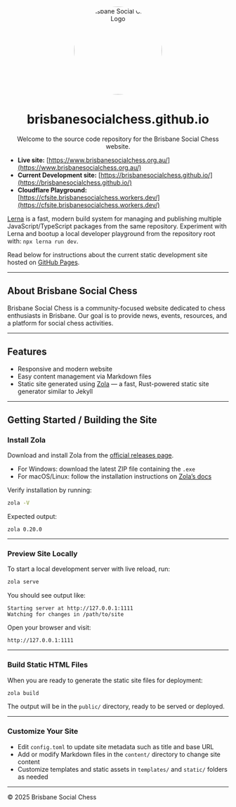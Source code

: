 <div align="center">
  <img src="https://avatars.githubusercontent.com/u/61562340?s=400&v=4" alt="Brisbane Social Chess Logo" width="200" height="200" style="border-radius: 50%;">

# brisbanesocialchess.github.io

Welcome to the source code repository for the Brisbane Social Chess website.

</div>

- **Live site:** [https://www.brisbanesocialchess.org.au/](https://www.brisbanesocialchess.org.au/)
- **Current Development site:** [https://brisbanesocialchess.github.io/](https://brisbanesocialchess.github.io/)
- **Cloudflare Playground:** [https://cfsite.brisbanesocialchess.workers.dev/](https://cfsite.brisbanesocialchess.workers.dev/)

[Lerna](https://lerna.js.org/) is a fast, modern build system for managing and publishing multiple JavaScript/TypeScript packages from the same repository.
Experiment with Lerna and bootup a local developer playground from the repository root with: `npx lerna run dev`.

Read below for instructions about the current static development site hosted on [GitHub Pages](https://pages.github.com/).

---

## About Brisbane Social Chess

Brisbane Social Chess is a community-focused website dedicated to chess enthusiasts in Brisbane.
Our goal is to provide news, events, resources, and a platform for social chess activities.

---

## Features

- Responsive and modern website
- Easy content management via Markdown files
- Static site generated using [Zola](https://www.getzola.org/) — a fast, Rust-powered static site generator similar to Jekyll

---

## Getting Started / Building the Site

### Install Zola

Download and install Zola from the [official releases page](https://github.com/getzola/zola/releases).

- For Windows: download the latest ZIP file containing the `.exe`
- For macOS/Linux: follow the installation instructions on [Zola’s docs](https://www.getzola.org/documentation/getting-started/installation/)

Verify installation by running:

```bash
zola -V
```

Expected output:

```
zola 0.20.0
```

---

### Preview Site Locally

To start a local development server with live reload, run:

```bash
zola serve
```

You should see output like:

```
Starting server at http://127.0.0.1:1111
Watching for changes in /path/to/site
```

Open your browser and visit:

```
http://127.0.0.1:1111
```

---

### Build Static HTML Files

When you are ready to generate the static site files for deployment:

```bash
zola build
```

The output will be in the `public/` directory, ready to be served or deployed.

---

### Customize Your Site

- Edit `config.toml` to update site metadata such as title and base URL
- Add or modify Markdown files in the `content/` directory to change site content
- Customize templates and static assets in `templates/` and `static/` folders as needed

---

© 2025 Brisbane Social Chess
